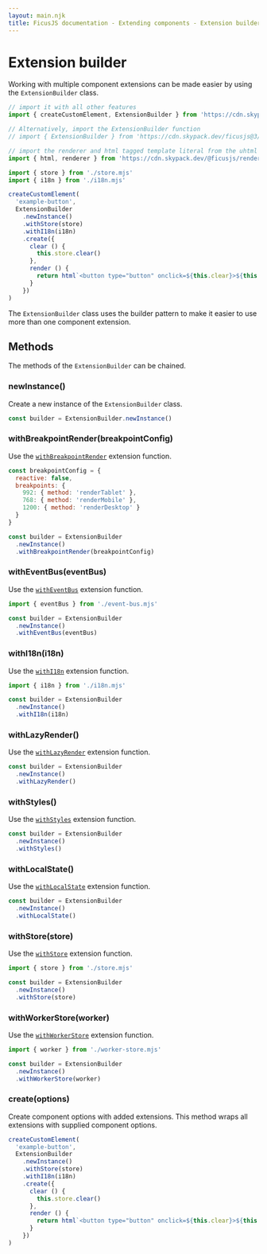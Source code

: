 ```yaml
---
layout: main.njk
title: FicusJS documentation - Extending components - Extension builder
---
```

# Extension builder

Working with multiple component extensions can be made easier by using the `ExtensionBuilder` class.

```js
// import it with all other features
import { createCustomElement, ExtensionBuilder } from 'https://cdn.skypack.dev/ficusjs@3'

// Alternatively, import the ExtensionBuilder function
// import { ExtensionBuilder } from 'https://cdn.skypack.dev/ficusjs@3/extension-builder'

// import the renderer and html tagged template literal from the uhtml renderer
import { html, renderer } from 'https://cdn.skypack.dev/@ficusjs/renderers@4/uhtml'

import { store } from './store.mjs'
import { i18n } from './i18n.mjs'

createCustomElement(
  'example-button',
  ExtensionBuilder
    .newInstance()
    .withStore(store)
    .withI18n(i18n)
    .create({
      clear () {
        this.store.clear()
      },
      render () {
        return html`<button type="button" onclick=${this.clear}>${this.i18n.t('buttons.clear')}</button>`
      }
    })
)
```

The `ExtensionBuilder` class uses the builder pattern to make it easier to use more than one component extension.

## Methods

The methods of the `ExtensionBuilder` can be chained.

### newInstance()

Create a new instance of the `ExtensionBuilder` class.

```js
const builder = ExtensionBuilder.newInstance()
```

### withBreakpointRender(breakpointConfig)

Use the [`withBreakpointRender`](/extending-components/with-breakpoint-render/) extension function.

```js
const breakpointConfig = {
  reactive: false,
  breakpoints: {
    992: { method: 'renderTablet' },
    768: { method: 'renderMobile' },
    1200: { method: 'renderDesktop' }
  }
}

const builder = ExtensionBuilder
  .newInstance()
  .withBreakpointRender(breakpointConfig)
```

### withEventBus(eventBus)

Use the [`withEventBus`](/extending-components/with-event-bus/) extension function.

```js
import { eventBus } from './event-bus.mjs'

const builder = ExtensionBuilder
  .newInstance()
  .withEventBus(eventBus)
```

### withI18n(i18n)

Use the [`withI18n`](/extending-components/with-i18n/) extension function.

```js
import { i18n } from './i18n.mjs'

const builder = ExtensionBuilder
  .newInstance()
  .withI18n(i18n)
```

### withLazyRender()

Use the [`withLazyRender`](/extending-components/with-lazy-render/) extension function.

```js
const builder = ExtensionBuilder
  .newInstance()
  .withLazyRender()
```

### withStyles()

Use the [`withStyles`](/extending-components/with-styles/) extension function.

```js
const builder = ExtensionBuilder
  .newInstance()
  .withStyles()
```

### withLocalState()

Use the [`withLocalState`](/extending-components/with-local-state/) extension function.

```js
const builder = ExtensionBuilder
  .newInstance()
  .withLocalState()
```

### withStore(store)

Use the [`withStore`](/extending-components/with-store/) extension function.

```js
import { store } from './store.mjs'

const builder = ExtensionBuilder
  .newInstance()
  .withStore(store)
```

### withWorkerStore(worker)

Use the [`withWorkerStore`](/extending-components/with-worker-store/) extension function.

```js
import { worker } from './worker-store.mjs'

const builder = ExtensionBuilder
  .newInstance()
  .withWorkerStore(worker)
```

### create(options)

Create component options with added extensions. This method wraps all extensions with supplied component options.

```js
createCustomElement(
  'example-button',
  ExtensionBuilder
    .newInstance()
    .withStore(store)
    .withI18n(i18n)
    .create({
      clear () {
        this.store.clear()
      },
      render () {
        return html`<button type="button" onclick=${this.clear}>${this.i18n.t('buttons.clear')}</button>`
      }
    })
)
```
